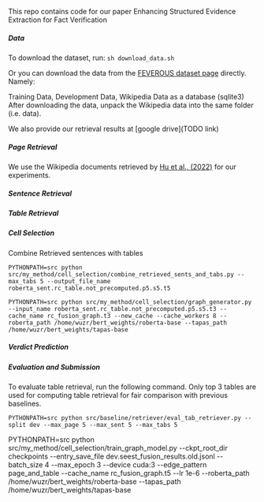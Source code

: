 This repo contains code for our paper Enhancing Structured Evidence Extraction for Fact Verification

##### Data

To download the dataset, run:
```sh download_data.sh```

Or you can download the data from the [FEVEROUS dataset page](https://fever.ai/dataset/feverous.html) directly. Namely:

Training Data, Development Data, Wikipedia Data as a database (sqlite3)
After downloading the data, unpack the Wikipedia data into the same folder (i.e. data).

We also provide our retrieval results at [google drive](TODO link)

##### Page Retrieval

We use the Wikipedia documents retrieved by [Hu et al., (2022)](https://aclanthology.org/2022.naacl-main.384/) for our experiments.

##### Sentence Retrieval

##### Table Retrieval

##### Cell Selection
Combine Retrieved sentences with tables
```
PYTHONPATH=src python src/my_method/cell_selection/combine_retrieved_sents_and_tabs.py --max_tabs 5 --output_file_name roberta_sent.rc_table.not_precomputed.p5.s5.t5
```
```
PYTHONPATH=src python src/my_method/cell_selection/graph_generator.py --input_name roberta_sent.rc_table.not_precomputed.p5.s5.t3 --cache_name rc_fusion_graph.t3 --new_cache --cache_workers 8 --roberta_path /home/wuzr/bert_weights/roberta-base --tapas_path /home/wuzr/bert_weights/tapas-base
```
##### Verdict Prediction

##### Evaluation and Submission
To evaluate table retrieval, run the following command. Only top 3 tables are used for computing table retrieval for fair comparison with previous baselines.
```
PYTHONPATH=src python src/baseline/retriever/eval_tab_retriever.py --split dev --max_page 5 --max_sent 5 --max_tabs 5
```

PYTHONPATH=src python src/my_method/cell_selection/train_graph_model.py --ckpt_root_dir checkpoints --entry_save_file dev.seest_fusion_results.old.jsonl --batch_size 4 --max_epoch 3 --device cuda:3 --edge_pattern page_and_table --cache_name rc_fusion_graph.t5 --lr 1e-6 --roberta_path /home/wuzr/bert_weights/roberta-base --tapas_path /home/wuzr/bert_weights/tapas-base 